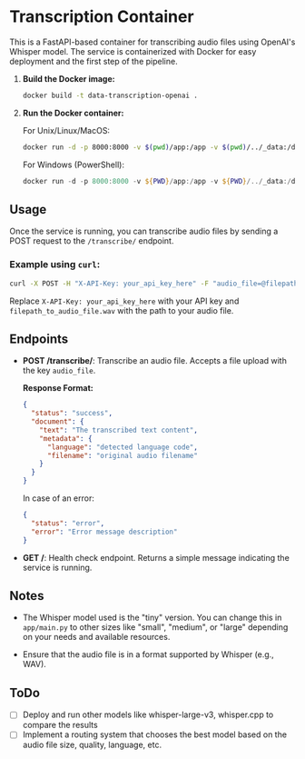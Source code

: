 # Transcription Container

This is a FastAPI-based container for transcribing audio files using OpenAI's Whisper model. The service is containerized with Docker for easy deployment and the first step of the pipeline.

1. **Build the Docker image:**
   ```bash
   docker build -t data-transcription-openai .    
   ```

2. **Run the Docker container:**
   
   For Unix/Linux/MacOS:
   ```bash
   docker run -d -p 8000:8000 -v $(pwd)/app:/app -v $(pwd)/../_data:/data-transcription-openai data-transcription-openai
   ```

   For Windows (PowerShell):
   ```powershell
   docker run -d -p 8000:8000 -v ${PWD}/app:/app -v ${PWD}/../_data:/data-transcription-openai data-transcription-openai
   ```

## Usage

Once the service is running, you can transcribe audio files by sending a POST request to the `/transcribe/` endpoint.

### Example using `curl`:

```bash
curl -X POST -H "X-API-Key: your_api_key_here" -F "audio_file=@filepath_to_audio_file.wav" http://localhost:8000/transcribe/
```

Replace `X-API-Key: your_api_key_here` with your API key and `filepath_to_audio_file.wav` with the path to your audio file.

## Endpoints

- **POST /transcribe/**: Transcribe an audio file. Accepts a file upload with the key `audio_file`.
  
  **Response Format:**
  ```json
  {
    "status": "success",
    "document": {
      "text": "The transcribed text content",
      "metadata": {
        "language": "detected language code",
        "filename": "original audio filename"
      }
    }
  }
  ```

  In case of an error:
  ```json
  {
    "status": "error",
    "error": "Error message description"
  }
  ```

- **GET /**: Health check endpoint. Returns a simple message indicating the service is running.

## Notes

- The Whisper model used is the "tiny" version. You can change this in `app/main.py` to other sizes like "small", "medium", or "large" depending on your needs and available resources.

- Ensure that the audio file is in a format supported by Whisper (e.g., WAV).

## ToDo
- [ ] Deploy and run other models like whisper-large-v3, whisper.cpp to compare the results
- [ ] Implement a routing system that chooses the best model based on the audio file size, quality, language, etc.